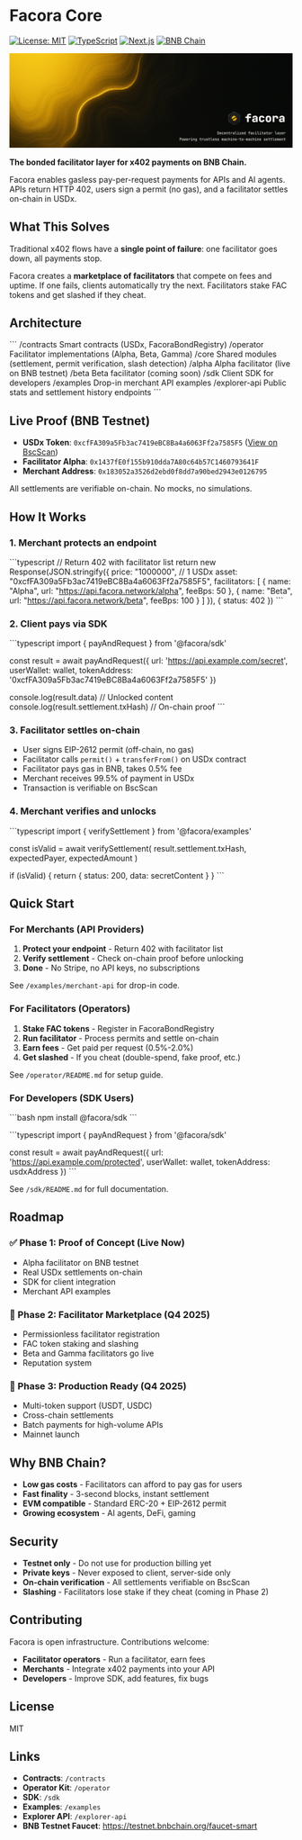 # Facora Core

[![License: MIT](https://img.shields.io/badge/License-MIT-yellow.svg)](https://opensource.org/licenses/MIT)
[![TypeScript](https://img.shields.io/badge/TypeScript-5.2-blue)](https://www.typescriptlang.org/)
[![Next.js](https://img.shields.io/badge/Next.js-14.0-black)](https://nextjs.org/)
[![BNB Chain](https://img.shields.io/badge/BNB%20Chain-Testnet-yellow)](https://testnet.bscscan.com/)

![Facora Banner](assets/facora-banner.png)

**The bonded facilitator layer for x402 payments on BNB Chain.**

Facora enables gasless pay-per-request payments for APIs and AI agents. APIs return HTTP 402, users sign a permit (no gas), and a facilitator settles on-chain in USDx.

## What This Solves

Traditional x402 flows have a **single point of failure**: one facilitator goes down, all payments stop.

Facora creates a **marketplace of facilitators** that compete on fees and uptime. If one fails, clients automatically try the next. Facilitators stake FAC tokens and get slashed if they cheat.

## Architecture

\`\`\`
/contracts          Smart contracts (USDx, FacoraBondRegistry)
/operator           Facilitator implementations (Alpha, Beta, Gamma)
  /core             Shared modules (settlement, permit verification, slash detection)
  /alpha            Alpha facilitator (live on BNB testnet)
  /beta             Beta facilitator (coming soon)
/sdk                Client SDK for developers
/examples           Drop-in merchant API examples
/explorer-api       Public stats and settlement history endpoints
\`\`\`

## Live Proof (BNB Testnet)

- **USDx Token**: `0xcfFA309a5Fb3ac7419eBC8Ba4a6063Ff2a7585F5` ([View on BscScan](https://testnet.bscscan.com/token/0xcfFA309a5Fb3ac7419eBC8Ba4a6063Ff2a7585F5))
- **Facilitator Alpha**: `0x1437fE0f155b910dda7A80c64b57C1460793641F`
- **Merchant Address**: `0x183052a3526d2ebd0f8dd7a90bed2943e0126795`

All settlements are verifiable on-chain. No mocks, no simulations.

## How It Works

### 1. Merchant protects an endpoint

\`\`\`typescript
// Return 402 with facilitator list
return new Response(JSON.stringify({
  price: "1000000",  // 1 USDx
  asset: "0xcfFA309a5Fb3ac7419eBC8Ba4a6063Ff2a7585F5",
  facilitators: [
    { name: "Alpha", url: "https://api.facora.network/alpha", feeBps: 50 },
    { name: "Beta", url: "https://api.facora.network/beta", feeBps: 100 }
  ]
}), { status: 402 })
\`\`\`

### 2. Client pays via SDK

\`\`\`typescript
import { payAndRequest } from '@facora/sdk'

const result = await payAndRequest({
  url: 'https://api.example.com/secret',
  userWallet: wallet,
  tokenAddress: '0xcfFA309a5Fb3ac7419eBC8Ba4a6063Ff2a7585F5'
})

console.log(result.data)              // Unlocked content
console.log(result.settlement.txHash) // On-chain proof
\`\`\`

### 3. Facilitator settles on-chain

- User signs EIP-2612 permit (off-chain, no gas)
- Facilitator calls `permit()` + `transferFrom()` on USDx contract
- Facilitator pays gas in BNB, takes 0.5% fee
- Merchant receives 99.5% of payment in USDx
- Transaction is verifiable on BscScan

### 4. Merchant verifies and unlocks

\`\`\`typescript
import { verifySettlement } from '@facora/examples'

const isValid = await verifySettlement(
  result.settlement.txHash,
  expectedPayer,
  expectedAmount
)

if (isValid) {
  return { status: 200, data: secretContent }
}
\`\`\`

## Quick Start

### For Merchants (API Providers)

1. **Protect your endpoint** - Return 402 with facilitator list
2. **Verify settlement** - Check on-chain proof before unlocking
3. **Done** - No Stripe, no API keys, no subscriptions

See `/examples/merchant-api` for drop-in code.

### For Facilitators (Operators)

1. **Stake FAC tokens** - Register in FacoraBondRegistry
2. **Run facilitator** - Process permits and settle on-chain
3. **Earn fees** - Get paid per request (0.5%-2.0%)
4. **Get slashed** - If you cheat (double-spend, fake proof, etc.)

See `/operator/README.md` for setup guide.

### For Developers (SDK Users)

\`\`\`bash
npm install @facora/sdk
\`\`\`

\`\`\`typescript
import { payAndRequest } from '@facora/sdk'

const result = await payAndRequest({
  url: 'https://api.example.com/protected',
  userWallet: wallet,
  tokenAddress: usdxAddress
})
\`\`\`

See `/sdk/README.md` for full documentation.

## Roadmap

### ✅ Phase 1: Proof of Concept (Live Now)
- Alpha facilitator on BNB testnet
- Real USDx settlements on-chain
- SDK for client integration
- Merchant API examples

### 🚧 Phase 2: Facilitator Marketplace (Q4 2025)
- Permissionless facilitator registration
- FAC token staking and slashing
- Beta and Gamma facilitators go live
- Reputation system

### 🔮 Phase 3: Production Ready (Q4 2025)
- Multi-token support (USDT, USDC)
- Cross-chain settlements
- Batch payments for high-volume APIs
- Mainnet launch

## Why BNB Chain?

- **Low gas costs** - Facilitators can afford to pay gas for users
- **Fast finality** - 3-second blocks, instant settlement
- **EVM compatible** - Standard ERC-20 + EIP-2612 permit
- **Growing ecosystem** - AI agents, DeFi, gaming

## Security

- **Testnet only** - Do not use for production billing yet
- **Private keys** - Never exposed to client, server-side only
- **On-chain verification** - All settlements verifiable on BscScan
- **Slashing** - Facilitators lose stake if they cheat (coming in Phase 2)

## Contributing

Facora is open infrastructure. Contributions welcome:

- **Facilitator operators** - Run a facilitator, earn fees
- **Merchants** - Integrate x402 payments into your API
- **Developers** - Improve SDK, add features, fix bugs

## License

MIT

## Links

- **Contracts**: `/contracts`
- **Operator Kit**: `/operator`
- **SDK**: `/sdk`
- **Examples**: `/examples`
- **Explorer API**: `/explorer-api`
- **BNB Testnet Faucet**: https://testnet.bnbchain.org/faucet-smart
